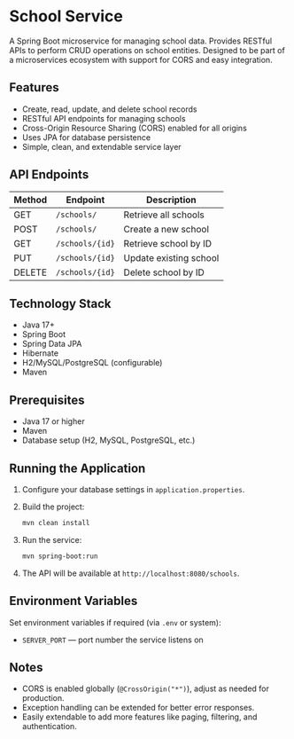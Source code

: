 # School Service

A Spring Boot microservice for managing school data. Provides RESTful APIs to perform CRUD operations on school entities. Designed to be part of a microservices ecosystem with support for CORS and easy integration.

## Features

- Create, read, update, and delete school records
- RESTful API endpoints for managing schools
- Cross-Origin Resource Sharing (CORS) enabled for all origins
- Uses JPA for database persistence
- Simple, clean, and extendable service layer

## API Endpoints

| Method | Endpoint         | Description                |
|--------|------------------|----------------------------|
| GET    | `/schools/`      | Retrieve all schools        |
| POST   | `/schools/`      | Create a new school         |
| GET    | `/schools/{id}`  | Retrieve school by ID       |
| PUT    | `/schools/{id}`  | Update existing school      |
| DELETE | `/schools/{id}`  | Delete school by ID         |

## Technology Stack

- Java 17+
- Spring Boot
- Spring Data JPA
- Hibernate
- H2/MySQL/PostgreSQL (configurable)
- Maven

## Prerequisites

- Java 17 or higher
- Maven
- Database setup (H2, MySQL, PostgreSQL, etc.)

## Running the Application

1. Configure your database settings in `application.properties`.
2. Build the project:

   ```bash
   mvn clean install
   ```

3. Run the service:

   ```bash
   mvn spring-boot:run
   ```

4. The API will be available at `http://localhost:8080/schools`.

## Environment Variables

Set environment variables if required (via `.env` or system):

* `SERVER_PORT` — port number the service listens on

## Notes

* CORS is enabled globally (`@CrossOrigin("*")`), adjust as needed for production.
* Exception handling can be extended for better error responses.
* Easily extendable to add more features like paging, filtering, and authentication.
